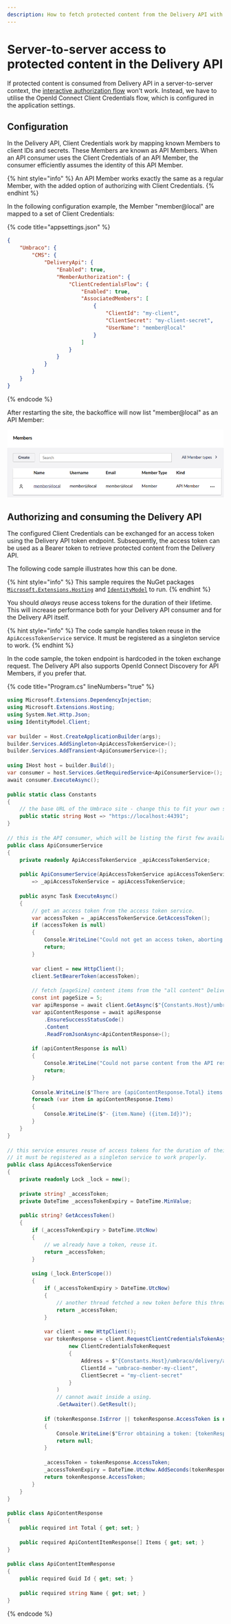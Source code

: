 ```yaml
---
description: How to fetch protected content from the Delivery API with a server-to-server approach.
---
```


# Server-to-server access to protected content in the Delivery API

If protected content is consumed from Delivery API in a server-to-server context, the [interactive authorization flow](README.md) won't work. Instead, we have to utilise the OpenId Connect Client Credentials flow, which is configured in the application settings.

## Configuration

In the Delivery API, Client Credentials work by mapping known Members to client IDs and secrets. These Members are known as API Members. When an API consumer uses the Client Credentials of an API Member, the consumer efficiently assumes the identity of this API Member.

{% hint style="info" %}
An API Member works exactly the same as a regular Member, with the added option of authorizing with Client Credentials.
{% endhint %}

In the following configuration example, the Member "member@local" are mapped to a set of Client Credentials:

{% code title="appsettings.json" %}

```json
{
    "Umbraco": {
        "CMS": {
            "DeliveryApi": {
                "Enabled": true,
                "MemberAuthorization": {
                    "ClientCredentialsFlow": {
                        "Enabled": true,
                        "AssociatedMembers": [
                            {
                                "ClientId": "my-client",
                                "ClientSecret": "my-client-secret",
                                "UserName": "member@local"
                            }
                        ]
                    }
                }
            }
        }
    }
}
```

{% endcode %}

After restarting the site, the backoffice will now list "member@local" as an API Member:

![An API Member in the backoffice](images/api-member.png)

## Authorizing and consuming the Delivery API

The configured Client Credentials can be exchanged for an access token using the Delivery API token endpoint. Subsequently, the access token can be used as a Bearer token to retrieve protected content from the Delivery API.

The following code sample illustrates how this can be done.

{% hint style="info" %}
This sample requires the NuGet packages [`Microsoft.Extensions.Hosting`](https://www.nuget.org/packages/Microsoft.Extensions.Hosting) and [`IdentityModel`](https://www.nuget.org/packages/IdentityModel) to run.
{% endhint %}

You should _always_ reuse access tokens for the duration of their lifetime. This will increase performance both for your Delivery API consumer and for the Delivery API itself.

{% hint style="info" %}
The code sample handles token reuse in the `ApiAccessTokenService` service. It must be registered as a singleton service to work.
{% endhint %}

In the code sample, the token endpoint is hardcoded in the token exchange request. The Delivery API also supports OpenId Connect Discovery for API Members, if you prefer that.

{% code title="Program.cs" lineNumbers="true" %}
```csharp
using Microsoft.Extensions.DependencyInjection;
using Microsoft.Extensions.Hosting;
using System.Net.Http.Json;
using IdentityModel.Client;

var builder = Host.CreateApplicationBuilder(args);
builder.Services.AddSingleton<ApiAccessTokenService>();
builder.Services.AddTransient<ApiConsumerService>();

using IHost host = builder.Build();
var consumer = host.Services.GetRequiredService<ApiConsumerService>();
await consumer.ExecuteAsync();

public static class Constants
{
    // the base URL of the Umbraco site - change this to fit your own setup
    public static string Host => "https://localhost:44391";
}

// this is the API consumer, which will be listing the first few available content items - including protected ones.
public class ApiConsumerService
{
    private readonly ApiAccessTokenService _apiAccessTokenService;

    public ApiConsumerService(ApiAccessTokenService apiAccessTokenService)
        => _apiAccessTokenService = apiAccessTokenService;

    public async Task ExecuteAsync()
    {
        // get an access token from the access token service.
        var accessToken = _apiAccessTokenService.GetAccessToken();
        if (accessToken is null)
        {
            Console.WriteLine("Could not get an access token, aborting.");
            return;
        }

        var client = new HttpClient();
        client.SetBearerToken(accessToken);

        // fetch [pageSize] content items from the "all content" Delivery API endpoint.
        const int pageSize = 5;
        var apiResponse = await client.GetAsync($"{Constants.Host}/umbraco/delivery/api/v2/content?take={pageSize}");
        var apiContentResponse = await apiResponse
            .EnsureSuccessStatusCode()
            .Content
            .ReadFromJsonAsync<ApiContentResponse>();

        if (apiContentResponse is null)
        {
            Console.WriteLine("Could not parse content from the API response.");
            return;
        }

        Console.WriteLine($"There are {apiContentResponse.Total} items in total - listing the first {pageSize} items.");
        foreach (var item in apiContentResponse.Items)
        {
            Console.WriteLine($"- {item.Name} ({item.Id})");
        }
    }
}

// this service ensures reuse of access tokens for the duration of their lifetime.
// it must be registered as a singleton service to work properly.
public class ApiAccessTokenService
{
    private readonly Lock _lock = new();

    private string? _accessToken;
    private DateTime _accessTokenExpiry = DateTime.MinValue;

    public string? GetAccessToken()
    {
        if (_accessTokenExpiry > DateTime.UtcNow)
        {
            // we already have a token, reuse it.
            return _accessToken;
        }

        using (_lock.EnterScope())
        {
            if (_accessTokenExpiry > DateTime.UtcNow)
            {
                // another thread fetched a new token before this thread entered the lock, reuse it.
                return _accessToken;
            }

            var client = new HttpClient();
            var tokenResponse = client.RequestClientCredentialsTokenAsync(
                    new ClientCredentialsTokenRequest
                    {
                        Address = $"{Constants.Host}/umbraco/delivery/api/v1/security/member/token",
                        ClientId = "umbraco-member-my-client",
                        ClientSecret = "my-client-secret"
                    }
                )
                // cannot await inside a using.
                .GetAwaiter().GetResult();

            if (tokenResponse.IsError || tokenResponse.AccessToken is null)
            {
                Console.WriteLine($"Error obtaining a token: {tokenResponse.ErrorDescription}");
                return null;
            }

            _accessToken = tokenResponse.AccessToken;
            _accessTokenExpiry = DateTime.UtcNow.AddSeconds(tokenResponse.ExpiresIn - 20);
            return tokenResponse.AccessToken;
        }
    }
}

public class ApiContentResponse
{
    public required int Total { get; set; }

    public required ApiContentItemResponse[] Items { get; set; }
}

public class ApiContentItemResponse
{
    public required Guid Id { get; set; }

    public required string Name { get; set; }
}
```
{% endcode %}

